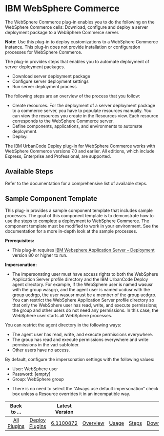 
IBM WebSphere Commerce
======================

The WebSphere Commerce plug-in enables you to do the following on the WebSphere Commerce cells: Download, configure and deploy a server deployment package to a WebSphere Commerce server.

**Note:** Use this plug-in to deploy customizations to a WebSphere Commerce instance. This plug-in does not provide installation or configuration processes for WebSphere Commerce.

The plug-in provides steps that enables you to automate deployment of server deployment packages.

* Download server deployment package
* Configure server deployment settings
* Run server deployment process

The following steps are an overview of the process that you follow:

* Create resources. For the deployment of a server deployment package to a commerce server, you have to populate resources manually. You can view the resources you create in the Resources view. Each resource corresponds to the WebSphere Commerce server.
* Define components, applications, and environments to automate deployment.
* Deploy.

The IBM UrbanCode Deploy plug-in for WebSphere Commerce works with WebSphere Commerce versions 7.0 and earlier. All editions, which include Express, Enterprise and Professional, are supported.


Available Steps
---------------

Refer to the documentation for a comprehensive list of available steps.


Sample Component Template
-------------------------

This plug-in provides a sample component template that includes sample processes. The goal of this component template is to demonstrate how to use the steps to complete a deployment to WebSphere Commerce. The component template must be modified to work in your environment. See the documentation for a more in-depth look at the sample processes.

**Prerequisites:**

* This plug-in requires [IBM Websphere Application Server – Deployment](https://developer.ibm.com/urbancode/plugin/websphere-application-server-deployment/) version 80 or higher to run.

**Impersonation:**

+ The impersonating user must have access rights to both the WebSphere Application Server profile directory and the IBM UrbanCode Deploy agent directory. For example, if the WebSphere user is named wasusr with the group wasgrp, and the agent user is named ucdusr with the group ucdrgp, the user wasusr must be a member of the group ucdgrp. You can restrict the WebSphere Application Server profile directory so that only the WebSphere user has read, write, and execute permissions; the group and other users do not need any permissions. In this case, the WebSphere user starts all WebSphere processes.

You can restrict the agent directory in the following ways:

- The agent user has read, write, and execute permissions everywhere.
- The group has read and execute permissions everywhere and write permissions in the var/ subfolder.
- Other users have no access.

By default, configure the impersonation settings with the following values:

+ User: WebSphere user
+ Password: [empty]
+ Group: WebSphere group

* There is no need to select the “Always use default impersonation” check box unless a Resource overrides it in an incompatible way.


|Back to ...||Latest Version|||||
| :---: | :---: | :---: | :---: | :---: | :---: | :---: |
|[All Plugins](../../index.md)|[Deploy Plugins](../README.md)|[6.1100872](https://raw.githubusercontent.com/UrbanCode/IBM-UCD-PLUGINS/main/files/WebSphereCommerce/WebSphereCommerce-6.1100872.zip)|[Overview](overview.md)|[Usage](usage.md)|[Steps](steps.md)|[Downloads](downloads.md)|
